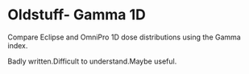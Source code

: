 # Oldstuff- Gamma 1D
Compare Eclipse and OmniPro 1D dose distributions using the Gamma index.

Badly written.Difficult to understand.Maybe useful.

